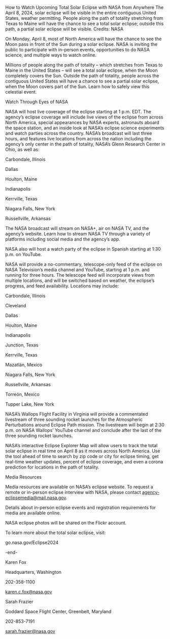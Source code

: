How to Watch Upcoming Total Solar Eclipse with NASA from Anywhere 
 The April 8, 2024, solar eclipse will be visible in the entire contiguous United States, weather permitting. People along the path of totality stretching from Texas to Maine will have the chance to see a total solar eclipse; outside this path, a partial solar eclipse will be visible. Credits: NASA

On Monday, April 8, most of North America will have the chance to see the Moon pass in front of the Sun during a solar eclipse. NASA is inviting the public to participate with in-person events, opportunities to do NASA science, and multiple ways to watch online.

Millions of people along the path of totality – which stretches from Texas to Maine in the United States – will see a total solar eclipse, when the Moon completely covers the Sun. Outside the path of totality, people across the contiguous United States will have a chance to see a partial solar eclipse, when the Moon covers part of the Sun. Learn how to safely view this celestial event.

Watch Through Eyes of NASA

NASA will host live coverage of the eclipse starting at 1 p.m. EDT. The agency’s eclipse coverage will include live views of the eclipse from across North America, special appearances by NASA experts, astronauts aboard the space station, and an inside look at NASA’s eclipse science experiments and watch parties across the country. NASA’s broadcast will last three hours, and features live locations from across the nation including the agency’s only center in the path of totality, NASA’s Glenn Research Center in Ohio, as well as:

Carbondale, Illinois

Dallas

Houlton, Maine

Indianapolis

Kerrville, Texas

Niagara Falls, New York

Russellville, Arkansas

The NASA broadcast will stream on NASA+, air on NASA TV, and the agency’s website. Learn how to stream NASA TV through a variety of platforms including social media and the agency’s app.

NASA also will host a watch party of the eclipse in Spanish starting at 1:30 p.m. on YouTube.

NASA will provide a no-commentary, telescope-only feed of the eclipse on NASA Television’s media channel and YouTube, starting at 1 p.m. and running for three hours. The telescope feed will incorporate views from multiple locations, and will be switched based on weather, the eclipse’s progress, and feed availability. Locations may include:

Carbondale, Illinois

Cleveland

Dallas

Houlton, Maine

Indianapolis

Junction, Texas

Kerrville, Texas

Mazatlán, Mexico

Niagara Falls, New York

Russellville, Arkansas

Torreón, Mexico

Tupper Lake, New York

NASA’s Wallops Flight Facility in Virginia will provide a commentated livestream of three sounding rocket launches for the Atmospheric Perturbations around Eclipse Path mission. The livestream will begin at 2:30 p.m. on NASA Wallops’ YouTube channel and conclude after the last of the three sounding rocket launches.

NASA’s interactive Eclipse Explorer Map will allow users to track the total solar eclipse in real time on April 8 as it moves across North America. Use the tool ahead of time to search by zip code or city for eclipse timing, get real-time weather updates, percent of eclipse coverage, and even a corona prediction for locations in the path of totality.

Media Resources

Media resources are available on NASA’s eclipse website. To request a remote or in-person eclipse interview with NASA, please contact agency-eclipsemedia@mail.nasa.gov.

Details about in-person eclipse events and registration requirements for media are available online.

NASA eclipse photos will be shared on the Flickr account.

To learn more about the total solar eclipse, visit:

go.nasa.gov/Eclipse2024

-end-

Karen Fox

Headquarters, Washington

202-358-1100

karen.c.fox@nasa.gov

Sarah Frazier

Goddard Space Flight Center, Greenbelt, Maryland

202-853-7191

sarah.frazier@nasa.gov